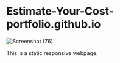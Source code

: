 # Estimate-Your-Cost-portfolio.github.io
![Screenshot (76)](https://github.com/SuryaNaik14/Estimate-Your-Cost-portfolio.github.io/assets/153983505/d52c2840-7b3f-4555-aa12-091fe6bfb461)

This is a static responsive webpage.
